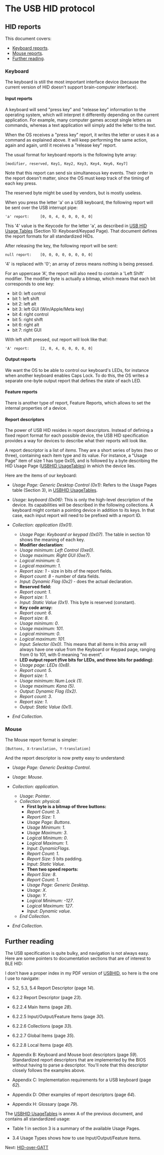 # The USB HID protocol

## HID reports

This document covers:

* [Keyboard reports](#keyboard).
* [Mouse reports](#mouse).
* [Further reading](#further-reading).

### Keyboard

The keyboard is still the most important interface device (because the current
version of HID doesn't support brain-computer interface).

#### Input reports

A keyboard will send "press key" and "release key" information to the
operating system, which will interpret it differently depending on the
current application. For example, many computer games accept single letters as commands, whereas a text application will simply add the letter to the text.

When the OS receives a "press key" report, it writes the letter or uses it as a command as explained above. It will keep performing the same action, again and again, until it receives a
"release key" report.

The usual format for keyboard reports is the following byte array:

    [modifier, reserved, Key1, Key2, Key3, Key4, Key6, Key7]

Note that this report can send six simultaneous key events. Their order in
the report doesn't matter, since the OS must keep track of the timing of each
key press.

The reserved byte might be used by vendors, but is mostly useless.

When you press the letter 'a' on a USB keyboard, the following report will be
sent over the USB interrupt pipe:

    'a' report:     [0, 0, 4, 0, 0, 0, 0, 0]

This '4' value is the Keycode for the letter 'a', as described in [USB HID
Usage Tables][USBHID UsageTables] (Section 10: Keyboard/Keypad Page). That
document defines the report formats for all standardized HIDs.

After releasing the key, the following report will be sent:

    null report:    [0, 0, 0, 0, 0, 0, 0, 0]

'4' is replaced with '0'; an array of zeros means nothing is being pressed.

For an uppercase 'A', the report will also need to contain a 'Left Shift'
modifier. The modifier byte is actually a bitmap, which means that each bit
corresponds to one key:

- bit 0: left control
- bit 1: left shift
- bit 2: left alt
- bit 3: left GUI (Win/Apple/Meta key)
- bit 4: right control
- bit 5: right shift
- bit 6: right alt
- bit 7: right GUI

With left shift pressed, out report will look like that:

    'A' report:     [2, 0, 4, 0, 0, 0, 0, 0]

#### Output reports

We want the OS to be able to control our keyboard's LEDs, for
instance when another keyboard enables Caps Lock. To do this, the OS writes
a separate one-byte output report that defines the state of each LED.

#### Feature reports

There is another type of report, Feature Reports, which allows to set the
internal properties of a device.

#### Report descriptors

The power of USB HID resides in report descriptors. Instead of defining a fixed
report format for each possible device, the USB HID specification provides a
way for devices to describe what their reports will look like.

A report descriptor is a list of *items*. They are a short series of bytes (two or
three), containing each item type and its value. For instance, a "Usage Page" item
of size 1 has type 0x05, and is followed by a byte describing the HID Usage
Page ([USBHID UsageTables]) in which the device lies.

Here are the items of our keyboard:

- *Usage Page: Generic Desktop Control (0x1)*:
  Refers to the Usage Pages table (Section 3), in [USBHID UsageTables].

- *Usage: keyboard (0x06)*:
  This is only the high-level description of the device. Its capabilities will
  be described in the following collections. A keyboard might contain a
  pointing device in addition to its keys. In that case, each input report will
  need to be prefixed with a report ID.

- *Collection: application (0x01)*.
    - *Usage Page: Keyboard or keypad (0x07)*. The table in section 10 shows the
      meaning of each key.
    - **Modifier declaration:**
    - *Usage minimum: Left Control (0xe0)*.
    - *Usage maximum: Right GUI (0xe7)*.
    - *Logical minimum: 0*.
    - *Logical maximum: 1*.
    - *Report size: 1* - size in bits of the report fields.
    - *Report count: 8* - number of data fields.
    - *Input: Dynamic Flag (0x2)* - does the actual declaration.
    - **Reserved field:**
    - *Report count: 1*.
    - *Report size: 1*.
    - *Input: Static Value (0x1)*. This byte is reserved (constant).
    - **Key code array:**
    - *Report count: 6*.
    - *Report size: 8*.
    - *Usage minimum: 0*.
    - *Usage maximum: 101*.
    - *Logical minimum: 0*.
    - *Logical maximum: 101*.
    - *Input: Selector (0x0)*. This means that all items in this array will
      always have one value from the Keyboard or Keypad page, ranging from 0
      to 101, with 0 meaning "no event".
    - **LED output report (five bits for LEDs, and three bits for padding)**:
    - *Usage page: LEDs (0x8)*.
    - *Report count: 5*.
    - *Report size: 1*.
    - *Usage minimum: Num Lock (1)*.
    - *Usage maximum: Kana (5)*.
    - *Output: Dynamic Flag (0x2)*.
    - *Report count: 3*.
    - *Report size: 1*.
    - *Output: Static Value (0x1)*.

- *End Collection*.

### Mouse

The Mouse report format is simpler:

    [Buttons, X-translation, Y-translation]

And the report descriptor is now pretty easy to understand:

- *Usage Page: Generic Desktop Control*.

- *Usage: Mouse*.

- *Collection: application*.

    - *Usage: Pointer*.
    - *Collection: physical*.
        - **First byte is a bitmap of three buttons:**
        - *Report Count: 3*.
        - *Report Size: 1*.
        - *Usage Page: Buttons*.
        - *Usage Minimum: 1*.
        - *Usage Maximum: 3*.
        - *Logical Minimum: 0*.
        - *Logical Maximum: 1*.
        - *Input: DynamicFlags*.
        - *Report Count: 1*.
        - *Report Size: 5* bits padding.
        - *Input: Static Value*.
        - **Then two speed reports:**
        - *Report Size: 8*.
        - *Report Count: 1*.
        - *Usage Page: Generic Desktop*.
        - *Usage: X*.
        - *Usage: Y*.
        - *Logical Minimum: -127*.
        - *Logical Maximum: 127*.
        - *Input: Dynamic value*.
    - *End Collection*.
- *End Collection*.

## Further reading

The USB specification is quite bulky, and navigation is not always easy. Here
are some pointers to documentation sections that are of interest to BLE HID:

I don't have a proper index in my PDF version of [USBHID], so here is the one I
use to navigate:

- 5.2, 5.3, 5.4 Report Descriptor (page *14*).

- 6.2.2 Report Descriptor (page *23*).

- 6.2.2.4 Main Items (page *28*).

- 6.2.2.5 Input/Output/Feature Items (page *30*).

- 6.2.2.6 Collections (page *33*).

- 6.2.2.7 Global Items (page *35*).

- 6.2.2.8 Local Items (page *40*).

- Appendix B: Keyboard and Mouse boot descriptors (page *59*).
  Standardized report descriptors that are implemented by the BIOS without having
  to parse a descriptor. You'll note that this descriptor closely follows the examples above.

- Appendix C: Implementation requirements for a USB keyboard (page *62*).

- Appendix D: Other examples of report descriptors (page *64*).

- Appendix H: Glossary (page *79*).

The [USBHID UsageTables] is annex A of the previous document, and contains all
standardized usage:

- Table 1 in section 3 is a summary of the available Usage Pages.

- 3.4 Usage Types shows how to use Input/Output/Feature items.


[USBHID]: http://www.usb.org/developers/hidpage/HID1_11.pdf "USB HID 1.11 specification"
[USBHID UsageTables]: http://www.usb.org/developers/hidpage/Hut1_12v2.pdf "USB HID Usage Tables"

Next: [HID-over-GATT](HIDService.md)
